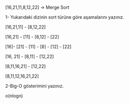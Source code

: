 [16,21,11,8,12,22] -> Merge Sort

1- Yukarıdaki dizinin sort türüne göre aşamalarını yazınız.

[16,21,11] - [8,12,22]

[16,21] - [11] - [8,12] - [22]

[16]- [21] - [11] - [8] - [12] - [22]

[16, 21] - [8,11] - [12,22]

[8,11,16,21] - [12,22]

[8,11,12,16,21,22]


2-Big-O gösterimini yazınız.

o(nlogn)